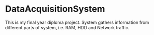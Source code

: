 # DataAcquisitionSystem

This is my final year diploma project. System gathers information from different parts of system, i.e. RAM, HDD and Network traffic.
